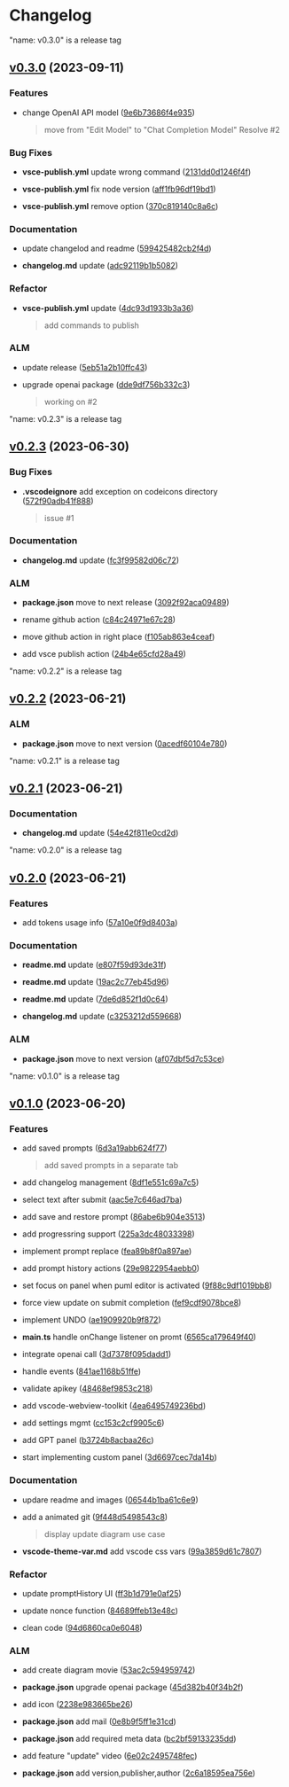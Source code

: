 # Changelog


"name: v0.3.0" is a release tag

## [v0.3.0](https://github.com/bsorrentino/vscode-plantuml-gpt.git/releases/tag/v0.3.0) (2023-09-11)

### Features

 *  change OpenAI API model ([9e6b73686f4e935](https://github.com/bsorrentino/vscode-plantuml-gpt.git/commit/9e6b73686f4e9356ea01304890de3c2309cf11cd))
     > move from &quot;Edit Model&quot; to &quot;Chat Completion Model&quot;
     > Resolve #2
   

### Bug Fixes

 -  **vsce-publish.yml**  update wrong command ([2131dd0d1246f4f](https://github.com/bsorrentino/vscode-plantuml-gpt.git/commit/2131dd0d1246f4f01e36f8fcb3393c9d6c052f69))

 -  **vsce-publish.yml**  fix node version ([aff1fb96df19bd1](https://github.com/bsorrentino/vscode-plantuml-gpt.git/commit/aff1fb96df19bd1dae1f36cb7a08284b685d6cd3))

 -  **vsce-publish.yml**  remove option ([370c819140c8a6c](https://github.com/bsorrentino/vscode-plantuml-gpt.git/commit/370c819140c8a6c8ddaa9480126c8a02f2eb74bf))


### Documentation

 -  update changelod and readme ([599425482cb2f4d](https://github.com/bsorrentino/vscode-plantuml-gpt.git/commit/599425482cb2f4de1d05f21a50666584d0b4d44d))

 -  **changelog.md**  update ([adc92119b1b5082](https://github.com/bsorrentino/vscode-plantuml-gpt.git/commit/adc92119b1b50822eb1191841ebbbf8e550a4431))


### Refactor

 -  **vsce-publish.yml**  update ([4dc93d1933b3a36](https://github.com/bsorrentino/vscode-plantuml-gpt.git/commit/4dc93d1933b3a36f3f7913ab2a4226729232f0ca))
     > add commands to publish


### ALM 

 -  update release ([5eb51a2b10ffc43](https://github.com/bsorrentino/vscode-plantuml-gpt.git/commit/5eb51a2b10ffc43d7a90eba31177e4c85833fbcb))

 -  upgrade openai package ([dde9df756b332c3](https://github.com/bsorrentino/vscode-plantuml-gpt.git/commit/dde9df756b332c3c0d44c2f447b8a190e3ad751f))
     > working on #2



"name: v0.2.3" is a release tag

## [v0.2.3](https://github.com/bsorrentino/vscode-plantuml-gpt.git/releases/tag/v0.2.3) (2023-06-30)


### Bug Fixes

 -  **.vscodeignore**  add exception on codeicons directory ([572f90adb41f888](https://github.com/bsorrentino/vscode-plantuml-gpt.git/commit/572f90adb41f888f0ebf7a4520d90f5e41bc4379))
     > issue #1


### Documentation

 -  **changelog.md**  update ([fc3f99582d06c72](https://github.com/bsorrentino/vscode-plantuml-gpt.git/commit/fc3f99582d06c721b0bcbcf71c9cad9d867171f6))



### ALM 

 -  **package.json**  move to next release ([3092f92aca09489](https://github.com/bsorrentino/vscode-plantuml-gpt.git/commit/3092f92aca09489341edd141d93c4aea7ce4905f))

 -  rename github action ([c84c24971e67c28](https://github.com/bsorrentino/vscode-plantuml-gpt.git/commit/c84c24971e67c28eece9f3f9d81dd09126a56fe3))

 -  move github action in right place ([f105ab863e4ceaf](https://github.com/bsorrentino/vscode-plantuml-gpt.git/commit/f105ab863e4ceaf9112d9e3a3996ad97473db6e7))

 -  add vsce publish action ([24b4e65cfd28a49](https://github.com/bsorrentino/vscode-plantuml-gpt.git/commit/24b4e65cfd28a4937ff3d2ca9a554b602053d3f2))



"name: v0.2.2" is a release tag

## [v0.2.2](https://github.com/bsorrentino/vscode-plantuml-gpt.git/releases/tag/v0.2.2) (2023-06-21)





### ALM 

 -  **package.json**  move to next version ([0acedf60104e780](https://github.com/bsorrentino/vscode-plantuml-gpt.git/commit/0acedf60104e7805beb7be7dde6c182e6603304c))



"name: v0.2.1" is a release tag

## [v0.2.1](https://github.com/bsorrentino/vscode-plantuml-gpt.git/releases/tag/v0.2.1) (2023-06-21)



### Documentation

 -  **changelog.md**  update ([54e42f811e0cd2d](https://github.com/bsorrentino/vscode-plantuml-gpt.git/commit/54e42f811e0cd2d99d8ed64a764a0bb008bfcfb2))





"name: v0.2.0" is a release tag

## [v0.2.0](https://github.com/bsorrentino/vscode-plantuml-gpt.git/releases/tag/v0.2.0) (2023-06-21)

### Features

 *  add tokens usage info ([57a10e0f9d8403a](https://github.com/bsorrentino/vscode-plantuml-gpt.git/commit/57a10e0f9d8403a0b5feed4824db85b961fefe10))
   


### Documentation

 -  **readme.md**  update ([e807f59d93de31f](https://github.com/bsorrentino/vscode-plantuml-gpt.git/commit/e807f59d93de31fce213621c1d81f392c521fd18))

 -  **readme.md**  update ([19ac2c77eb45d96](https://github.com/bsorrentino/vscode-plantuml-gpt.git/commit/19ac2c77eb45d96b103d06ef11557e677d100530))

 -  **readme.md**  update ([7de6d852f1d0c64](https://github.com/bsorrentino/vscode-plantuml-gpt.git/commit/7de6d852f1d0c647d5fc08c7885e89049df07661))

 -  **changelog.md**  update ([c3253212d559668](https://github.com/bsorrentino/vscode-plantuml-gpt.git/commit/c3253212d559668cd21cbd37497d81adbde5c92d))



### ALM 

 -  **package.json**  move to next version ([af07dbf5d7c53ce](https://github.com/bsorrentino/vscode-plantuml-gpt.git/commit/af07dbf5d7c53ce6699cee611a7f1ce986173298))



"name: v0.1.0" is a release tag

## [v0.1.0](https://github.com/bsorrentino/vscode-plantuml-gpt.git/releases/tag/v0.1.0) (2023-06-20)

### Features

 *  add saved prompts ([6d3a19abb624f77](https://github.com/bsorrentino/vscode-plantuml-gpt.git/commit/6d3a19abb624f7716177225408264d8a93c83f58))
     > add saved prompts in a separate tab
   
 *  add changelog management ([8df1e551c69a7c5](https://github.com/bsorrentino/vscode-plantuml-gpt.git/commit/8df1e551c69a7c51cd38f4e975dc53719b088d62))
   
 *  select text after submit ([aac5e7c646ad7ba](https://github.com/bsorrentino/vscode-plantuml-gpt.git/commit/aac5e7c646ad7ba57199bd4416346e2b5e9c1d41))
   
 *  add save and restore prompt ([86abe6b904e3513](https://github.com/bsorrentino/vscode-plantuml-gpt.git/commit/86abe6b904e35134f0ec1758a1bfa0b910c4c883))
   
 *  add progressring support ([225a3dc48033398](https://github.com/bsorrentino/vscode-plantuml-gpt.git/commit/225a3dc4803339856318024f97028500d52f3778))
   
 *  implement prompt replace ([fea89b8f0a897ae](https://github.com/bsorrentino/vscode-plantuml-gpt.git/commit/fea89b8f0a897ae5ea3430dfbad5408fe665505b))
   
 *  add prompt history actions ([29e9822954aebb0](https://github.com/bsorrentino/vscode-plantuml-gpt.git/commit/29e9822954aebb0e97579659249c073a6ba0afa3))
   
 *  set focus on panel when puml editor is activated ([9f88c9df1019bb8](https://github.com/bsorrentino/vscode-plantuml-gpt.git/commit/9f88c9df1019bb8b87961f3a2e3c99006bcf2965))
   
 *  force view update on submit completion ([fef9cdf9078bce8](https://github.com/bsorrentino/vscode-plantuml-gpt.git/commit/fef9cdf9078bce89074c64ed422b1699a0017cbd))
   
 *  implement UNDO ([ae1909920b9f872](https://github.com/bsorrentino/vscode-plantuml-gpt.git/commit/ae1909920b9f8723bbe6695dab2b06ea0ba5d809))
   
 *  **main.ts**  handle onChange listener on promt ([6565ca179649f40](https://github.com/bsorrentino/vscode-plantuml-gpt.git/commit/6565ca179649f400936433df1ea7e453eeea1806))
   
 *  integrate openai call ([3d7378f095dadd1](https://github.com/bsorrentino/vscode-plantuml-gpt.git/commit/3d7378f095dadd1cec50ca504caaa93e3edaa341))
   
 *  handle events ([841ae1168b51ffe](https://github.com/bsorrentino/vscode-plantuml-gpt.git/commit/841ae1168b51ffe05ffc05eab319177400268024))
   
 *  validate apikey ([48468ef9853c218](https://github.com/bsorrentino/vscode-plantuml-gpt.git/commit/48468ef9853c2188695c8ad2c789f840521e3391))
   
 *  add vscode-webview-toolkit ([4ea6495749236bd](https://github.com/bsorrentino/vscode-plantuml-gpt.git/commit/4ea6495749236bdc916bda3e88363812aa4faa51))
   
 *  add settings mgmt ([cc153c2cf9905c6](https://github.com/bsorrentino/vscode-plantuml-gpt.git/commit/cc153c2cf9905c6f7dd7c94ecf1090e9b7a14aee))
   
 *  add GPT panel ([b3724b8acbaa26c](https://github.com/bsorrentino/vscode-plantuml-gpt.git/commit/b3724b8acbaa26cd376d82262833cc31058a5e4b))
   
 *  start implementing custom panel ([3d6697cec7da14b](https://github.com/bsorrentino/vscode-plantuml-gpt.git/commit/3d6697cec7da14bcb01d76fa193070a0934a6762))
   


### Documentation

 -  updare readme and images ([06544b1ba61c6e9](https://github.com/bsorrentino/vscode-plantuml-gpt.git/commit/06544b1ba61c6e96a5c606b1a599233e7f6563f4))

 -  add a animated git ([9f448d5498543c8](https://github.com/bsorrentino/vscode-plantuml-gpt.git/commit/9f448d5498543c88f92ec6e57c8421008f69ffd5))
     > display update diagram use case

 -  **vscode-theme-var.md**  add vscode css vars ([99a3859d61c7807](https://github.com/bsorrentino/vscode-plantuml-gpt.git/commit/99a3859d61c780770d806e4d0a2b6e663500b3ee))


### Refactor

 -  update promptHistory UI ([ff3b1d791e0af25](https://github.com/bsorrentino/vscode-plantuml-gpt.git/commit/ff3b1d791e0af25b76bbb82ce03922b3733c47f2))

 -  update nonce function ([84689ffeb13e48c](https://github.com/bsorrentino/vscode-plantuml-gpt.git/commit/84689ffeb13e48c2b9a11075a7e1561e60297125))

 -  clean code ([94d6860ca0e6048](https://github.com/bsorrentino/vscode-plantuml-gpt.git/commit/94d6860ca0e604887f21ec24ad704ac9c66f31e0))


### ALM 

 -  add create diagram movie ([53ac2c594959742](https://github.com/bsorrentino/vscode-plantuml-gpt.git/commit/53ac2c59495974241a3cf99e41359aa025cd9f3e))

 -  **package.json**  upgrade openai package ([45d382b40f34b2f](https://github.com/bsorrentino/vscode-plantuml-gpt.git/commit/45d382b40f34b2f1075df43b88c9b0b612b1660d))

 -  add icon ([2238e983665be26](https://github.com/bsorrentino/vscode-plantuml-gpt.git/commit/2238e983665be265a0afba585cf99cab273b5ed3))

 -  **package.json**  add mail ([0e8b9f5ff1e31cd](https://github.com/bsorrentino/vscode-plantuml-gpt.git/commit/0e8b9f5ff1e31cd933d5074608dbce3404316bb8))

 -  **package.json**  add required meta data ([bc2bf59133235dd](https://github.com/bsorrentino/vscode-plantuml-gpt.git/commit/bc2bf59133235ddefc1a468618de9ae44f0e99bf))

 -  add feature "update" video ([6e02c2495748fec](https://github.com/bsorrentino/vscode-plantuml-gpt.git/commit/6e02c2495748fec6aeac28490aa07243bbae7bcb))

 -  **package.json**  add version,publisher,author ([2c6a18595ea756e](https://github.com/bsorrentino/vscode-plantuml-gpt.git/commit/2c6a18595ea756e5874a2910559acb789aabb592))


